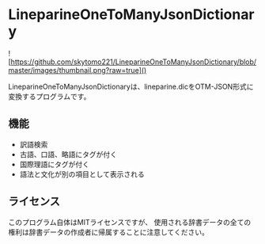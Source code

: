 # LineparineOneToManyJsonDictionary

![https://github.com/skytomo221/LineparineOneToManyJsonDictionary/blob/master/images/thumbnail.png?raw=true]()

LineparineOneToManyJsonDictionaryは、lineparine.dicをOTM-JSON形式に変換するプログラムです。

## 機能

- 訳語検索
- 古語、口語、略語にタグが付く
- 国際理語にタグが付く
- 語法と文化が別の項目として表示される

## ライセンス

このプログラム自体はMITライセンスですが、
使用される辞書データの全ての権利は辞書データの作成者に帰属することに注意してください。
